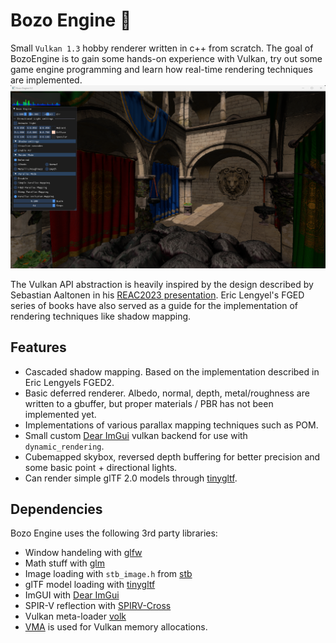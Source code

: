 # Bozo Engine 🤡
Small `Vulkan 1.3` hobby renderer written in c++ from scratch. The goal of BozoEngine is to gain some hands-on experience with Vulkan, try out some game engine programming and learn how real-time rendering techniques are implemented.
![Screenshot of BozoEngien in its current state.](screenshot.png)

The Vulkan API abstraction is heavily inspired by the design described by Sebastian Aaltonen in his [REAC2023 presentation](https://enginearchitecture.org/downloads/reac2023_modern_mobile_rendering_at_hypehype.pdf). Eric Lengyel's FGED series of books have also served as a guide for the implementation of rendering techniques like shadow mapping.

## Features
- Cascaded shadow mapping. Based on the implementation described in Eric Lengyels FGED2.
- Basic deferred renderer. Albedo, normal, depth, metal/roughness are written to a gbuffer, but proper materials / PBR has not been implemented yet.
- Implementations of various parallax mapping techniques such as POM.
- Small custom [Dear ImGui](https://github.com/ocornut/imgui) vulkan backend for use with `dynamic_rendering`.
- Cubemapped skybox, reversed depth buffering for better precision and some basic point + directional lights.
- Can render simple glTF 2.0 models through [tinygltf](https://github.com/syoyo/tinygltf).

## Dependencies
Bozo Engine uses the following 3rd party libraries:
- Window handeling with [glfw](https://github.com/glfw/glfw)
- Math stuff with [glm](https://github.com/g-truc/glm)
- Image loading with `stb_image.h` from [stb](https://github.com/nothings/stb)
- glTF model loading with [tinygltf](https://github.com/syoyo/tinygltf)
- ImGUI with [Dear ImGui](https://github.com/ocornut/imgui)
- SPIR-V reflection with [SPIRV-Cross](https://github.com/KhronosGroup/SPIRV-Cross)
- Vulkan meta-loader [volk](https://github.com/zeux/volk)
- [VMA](https://github.com/GPUOpen-LibrariesAndSDKs/VulkanMemoryAllocator) is used for Vulkan memory allocations.
